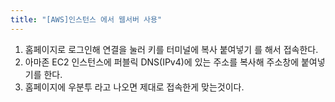 ```yaml
---
title: "[AWS]인스턴스 에서 웹서버 사용"
---
```


1. 홈페이지로 로그인해 연결을 눌러 키를 터미널에 복사 붙여넣기 를 해서 접속한다.
2. 아마존 EC2 인스턴스에 퍼블릭 DNS(IPv4)에 있는 주소를 복사해 주소창에 붙여넣기를 한다.
3. 홈페이지에 우분투 라고 나오면 제대로 접속한게 맞는것이다.
